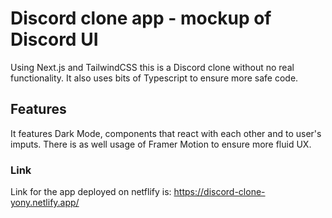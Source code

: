 # Discord clone app - mockup of Discord UI

Using Next.js and TailwindCSS this is a Discord clone without no real functionality. It also uses bits of Typescript to ensure more safe code.
## Features

It features Dark Mode, components that react with each other and to user's imputs. There is as well usage of Framer Motion to ensure more fluid UX.

### Link
Link for the app deployed on netflify is: https://discord-clone-yony.netlify.app/

